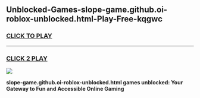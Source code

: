 
## Unblocked-Games-slope-game.github.oi-roblox-unblocked.html-Play-Free-kqgwc
<h3>
<a href="https://premium76.site?title=slope-game.github.oi-roblox-unblocked.html&ref=23A">CLICK TO PLAY</a></h3>
<hr>

<h3>
<a href="https://premium76.site?title=slope-game.github.oi-roblox-unblocked.html&ref=23A">CLICK 2 PLAY</a>
  
</h3>

<a href="https://premium76.site?title=slope-game.github.oi-roblox-unblocked.html&ref=23A"><img src="https://clearcache.store/games.png"></a>


**slope-game.github.oi-roblox-unblocked.html games unblocked: Your Gateway to Fun and Accessible Online Gaming**
